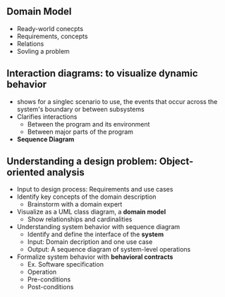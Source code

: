 ##

## Domain Model

* Ready-world conecpts
* Requirements, concepts
* Relations
* Sovling a problem

## Interaction diagrams: to visualize dynamic behavior

* shows for a singlec scenario to use, the events that occur across the system's boundary or between subsystems
* Clarifies interactions
  * Between the program and its environment
  * Between major parts of the program
* **Sequence Diagram**

## Understanding a design problem: Object-oriented analysis

* Input to design process: Requirements and use cases
* Identify key concepts of the domain description
  * Brainstorm with a domain expert
* Visualize as a UML class diagram, a **domain model**
  * Show relationships and cardinalities
* Understanding system behavior with sequence diagram
  * Identify and define the interface of the **system**
  * Input: Domain decription and one use case
  * Output: A sequence diagram of system-level operations
* Formalize system behavior with **behavioral contracts**
  * Ex. Software specification
  * Operation
  * Pre-conditions
  * Post-conditions